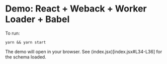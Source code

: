 # Demo: React + Weback + Worker Loader + Babel

To run:

```
yarn && yarn start
```

The demo will open in your browser. See (index.jsx)[index.jsx#L34-L36] for the schema loaded.
